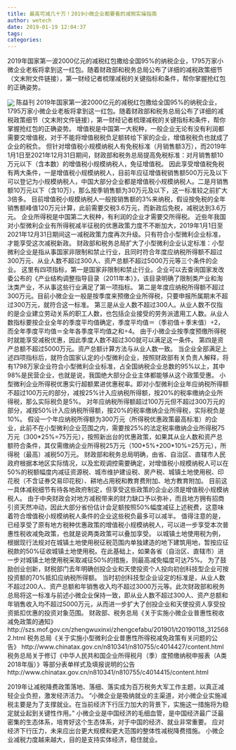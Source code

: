 ```yaml
---
title: 最高可减几十万！2019小微企业都要看的减税实操指南
author: wetech
date: 2019-01-19 12:04:37
tags: 
categories: 
---
```

2019年国家第一波2000亿元的减税红包撒给全国95%的纳税企业，1795万家小微企业老板将拿到这一红包。随着财政部和税务总局公布了详细的减税政策细节（文末附文件链接），第一财经记者梳理减税的关键指标和条件，帮你掌握抢红包的正确姿势。
<!-- more -->
<img align="center" border="0" src="https://imgcdn.yicai.com/uppics/images/2019/01/f2382ade9021cd9d08441745b904296d.jpg" />
陈益刊
2019年国家第一波2000亿元的减税红包撒给全国95%的纳税企业，1795万家小微企业老板将拿到这一红包。随着财政部和税务总局公布了详细的减税政策细节（文末附文件链接），第一财经记者梳理减税的关键指标和条件，帮你掌握抢红包的正确姿势。
增值税是中国第一大税种，一般企业无论有没有利润都需要交增值税，对于不能将增值税税负足额转给下家的企业，增值税税负也就成了企业的税负。
但针对增值税小规模纳税人有免税标准（月销售额3万），而2019年1月1日至2021年12月31日期间，财政部和税务总局提高免税标准：对月销售额10万元以下（含本数）的增值税小规模纳税人，免征增值税。
因此享受增值税免税有两大条件，一是增值税小规模纳税人，目前年应征增值税销售额500万元及以下可以登记为小规模纳税人，中国大部分企业都是增值税小规模纳税人。二是月销售额10万元以下（含10万），那么按季销售额为30万元及以下，这一标准较之前扩大3倍多。
目前增值税小规模纳税人一般按销售额的3%来纳税，假设按免税的全年销售额峰值120万元计算，此前需要交税3.6万元，而新政后免税，减税达到3.6万元。
企业所得税是中国第二大税种，有利润的企业才需要交所得税。
近些年我国对小型微利企业有所得税减半征税的优惠政策力度不不断加大，2019年1月1日至2021年12月31日期间这一减税政策力度再次升级。只有符合小型微利企业标准，才能享受这次减税新政。
财政部和税务总局扩大了小型微利企业认定标准：小型微利企业是指从事国家非限制和禁止行业，且同时符合年度应纳税所得额不超过300万元、从业人数不超过300人、资产总额不超过5000万元等三个条件的企业。
这里有四项指标，第一是国家非限制和禁止行业。企业可以去查询国家发改委公布的《产业结构调整指导目录（2011年本）》，该目录明确了限制类产业和淘汰类产业，不从事这些行业满足了第一项指标。
第二是年度应纳税所得额不超过300万元。目前小微企业一般是按季度来预缴企业所得税，只要申报所属期末不超过300万元，就符合这一标准。
第三是从业人数不超过300人。从业人数不仅指的是企业建立劳动关系的职工人数，也包括企业接受的劳务派遣用工人数。从业人数指标要按企业全年的季度平均值确定，季度平均值＝（季初值＋季末值）÷2，而全年季度平均值＝全年各季度平均值之和÷4。
由于小微企业按季度预缴所得税时就能享受减税优惠，因此季度人数不超过300就可以满足这一条件。
第四是资产总额不超过5000万元。资产总额计算方法与从业人数一致。
当企业全部满足上述四项指标后，就符合国家认定的小型微利企业，按照财政部有关负责人解释，将有1798万家企业符合小型微利企业标准，占全国纳税企业总数的95%以上，其中98%是民营企业，也就是说，我国绝大部分企业主体都能够从这个政策受惠。
小型微利企业所得税优惠实行超额累进优惠税率。即对小型微利企业年应纳税所得额不超过100万元的部分，减按25%计入应纳税所得额，按20%的税率缴纳企业所得税，那么实际税负是5%。
对年应纳税所得额超过100万元但不超过300万元的部分，减按50%计入应纳税所得额，按20%的税率缴纳企业所得税，实际税负是10%。
假设一个年应纳税所得额为300万元（所得税优惠政策最高标准）的企业，此前不在小型微利企业范围之内，需要按25%的法定税率缴纳企业所得税75万元（300*25%=75万元），按照新出台的优惠政策，如果其从业人数和资产总额符合条件，其仅需缴纳企业所得税25万元（100*5%+200*10%=25万元），所得税（最高）减税50万元。
财政部和税务总局明确，由省、自治区、直辖市人民政府根据本地区实际情况，以及宏观调控需要确定，对增值税小规模纳税人可以在50%的税额幅度内减征资源税、城市维护建设税、房产税、城镇土地使用税、印花税（不含证券交易印花税）、耕地占用税和教育费附加、地方教育附加。
目前这一具体减税细节有待各地政府制定，但享受这些政策的企业必须是增值税小规模纳税人。
由于中央财政会对地方减税带来的财力缺口予以弥补，而且地方拥有招商引资天然冲动，因此大部分省份估计会足额按照50%幅度减征上述税费，这意味着符合增值税小规模纳税人条件的企业这些税负最多可以减半。
值得注意的是，已经享受了原有地方税种优惠政策的增值税小规模纳税人，可以进一步享受本次普惠性税收减免政策，也就是说两类政策可以叠加享受。
以城镇土地使用税为例，根据现行法规对在城镇土地使用税征税范围内单独建造的地下建筑用地，暂按应征税款的50%征收城镇土地使用税。在此基础上，如果各省（自治区、直辖市）进一步对城镇土地使用税采取减征50%的措施，则最高减免幅度可达75%。
为了鼓励创业创新，财税部门去年明确创投企业和天使投资个人投向初创科技型企业可按投资额的70%抵扣应纳税所得额。
当时初创科技型企业设定的标准是，从业人数不超过200人、资产总额和年销售收入均不超过3000万元等。此次财政部和税务总局将这一标准与前述小微企业保持一致，即从业人数不超过300人、资产总额和年销售收入均不超过5000万元，从而进一步扩大了创投企业和天使投资人享受投资抵扣优惠的投资对象范围。
财政部、税务总局《关于实施小微企业普惠性税收减免政策的通知》
http://szs.mof.gov.cn/zhengwuxinxi/zhengcefabu/201901/t20190118_3125682.html
税务总局《关于实施小型微利企业普惠性所得税减免政策有关问题的公告》
http://www.chinatax.gov.cn/n810341/n810755/c4014427/content.html
税务总局关于修订《中华人民共和国企业所得税月（季）度预缴纳税申报表（A类2018年版）》等部分表单样式及填报说明的公告
http://www.chinatax.gov.cn/n810341/n810755/c4014415/content.html
 
 
2019年让减税降费政策落地、落细、落实成为百万税务大军工作主题，以真正减轻企业负担，激发经济活力。
“小微企业是吸纳就业的主渠道，对小微企业实施减税主要是为了支撑就业。在当前经济下行压力加大的背景下，实施这一措施将为稳定就业起到关键性作用。”
小微企业是中国经济的毛细血管，是中国经济最广泛最密集的生态体系，培育好这个生态体系，对于中国的经济、就业非常重要。
应对经济下行压力，未来应出台更大规模和更大范围的整体性减税降费措施。
小微企业减税力度越来越大，目的是支持实体经济，稳住就业。
